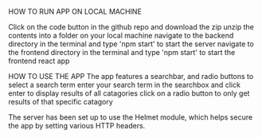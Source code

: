 HOW TO RUN APP ON LOCAL MACHINE

Click on the code button in the github repo and download the zip
unzip the contents into a folder on your local machine
navigate to the backend directory in the terminal and type 'npm start' to start the server
navigate to the frontend directory in the terminal and type 'npm start' to start the frontend react app

HOW TO USE THE APP
The app features a searchbar, and radio buttons to select a search term
enter your search term in the searchbox and click enter to display results of all catagories
click on a radio button to only get results of that specific catagory

The server has been set up to use the Helmet module, which helps secure the app by setting various HTTP headers.